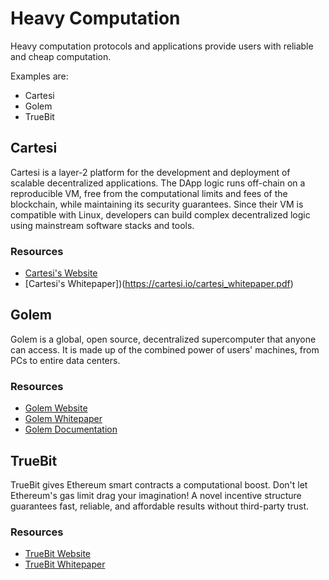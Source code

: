 # Heavy Computation
Heavy computation protocols and applications provide users with reliable and cheap computation. 

Examples are:

  * Cartesi
  * Golem
  * TrueBit

## Cartesi

Cartesi is a layer-2 platform for the development and deployment of scalable decentralized applications. The DApp logic runs off-chain on a reproducible VM, free from the computational limits and fees of the blockchain, while maintaining its security guarantees. Since their VM is compatible with Linux, developers can build complex decentralized logic using mainstream software stacks and tools.

### Resources

* [Cartesi's Website](https://cartesi.io)
* [Cartesi's Whitepaper])(https://cartesi.io/cartesi_whitepaper.pdf)

## Golem
Golem is a global, open source, decentralized supercomputer that anyone can access. It is made up of the combined power of users' machines, from PCs to entire data centers. 

### Resources
* [Golem Website](https://golem.network/)
* [Golem Whitepaper](https://golem.network/crowdfunding/Golemwhitepaper.pdf)
* [Golem Documentation](https://golem.network/documentation/understanding-beta/)

## TrueBit
TrueBit gives Ethereum smart contracts a computational boost. Don't let Ethereum's gas limit drag your imagination! A novel incentive structure guarantees fast, reliable, and affordable results without third-party trust.

### Resources
* [TrueBit Website](https://truebit.io/)
* [TrueBit Whitepaper](https://people.cs.uchicago.edu/~teutsch/papers/truebit.pdf)

